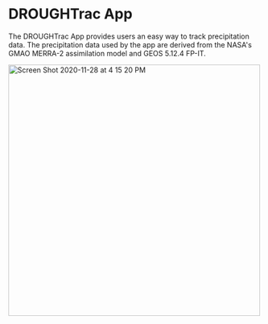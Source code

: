# DROUGHTrac App

The DROUGHTrac App provides users an easy way to track precipitation data. The precipitation data used by the app are derived from the NASA's GMAO MERRA-2 assimilation model and GEOS 5.12.4 FP-IT. 

<img width="500" alt="Screen Shot 2020-11-28 at 4 15 20 PM" src="https://user-images.githubusercontent.com/70832125/100526244-0c3acb80-3195-11eb-9e02-1fae4913e33a.png">


